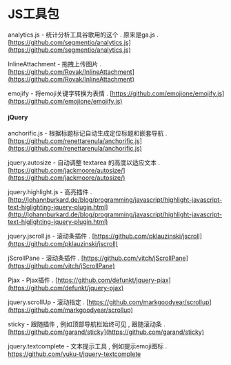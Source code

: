 # JS工具包

analytics.js - 统计分析工具谷歌用的这个 . 原来是ga.js . [https://github.com/segmentio/analytics.js](https://github.com/segmentio/analytics.js)

InlineAttachment - 拖拽上传图片 . [https://github.com/Rovak/InlineAttachment](https://github.com/Rovak/InlineAttachment)

emojify - 将emoji关键字转换为表情 . [https://github.com/emojione/emojify.js](https://github.com/emojione/emojify.js)

#### jQuery

anchorific.js - 根据标题标记自动生成定位标题和嵌套导航 . [https://github.com/renettarenula/anchorific.js](https://github.com/renettarenula/anchorific.js)

jquery.autosize - 自动调整 textarea 的高度以适应文本 . [https://github.com/jackmoore/autosize/](https://github.com/jackmoore/autosize/)

jquery.highlight.js - 高亮插件 . [http://johannburkard.de/blog/programming/javascript/highlight-javascript-text-higlighting-jquery-plugin.html](http://johannburkard.de/blog/programming/javascript/highlight-javascript-text-higlighting-jquery-plugin.html)

jquery.jscroll.js - 滚动条插件 . [https://github.com/pklauzinski/jscroll](https://github.com/pklauzinski/jscroll)

jScrollPane - 滚动条插件 . [https://github.com/vitch/jScrollPane](https://github.com/vitch/jScrollPane)

Pjax - Pjax插件 . [https://github.com/defunkt/jquery-pjax](https://github.com/defunkt/jquery-pjax)

jquery.scrollUp - 滚动指定 . [https://github.com/markgoodyear/scrollup](https://github.com/markgoodyear/scrollup)

sticky - 跟随插件 , 例如顶部导航栏始终可见 , 跟随滚动条 . [https://github.com/garand/sticky](https://github.com/garand/sticky)

jquery.textcomplete - 文本提示工具 , 例如提示emoji图标 . https://github.com/yuku-t/jquery-textcomplete



